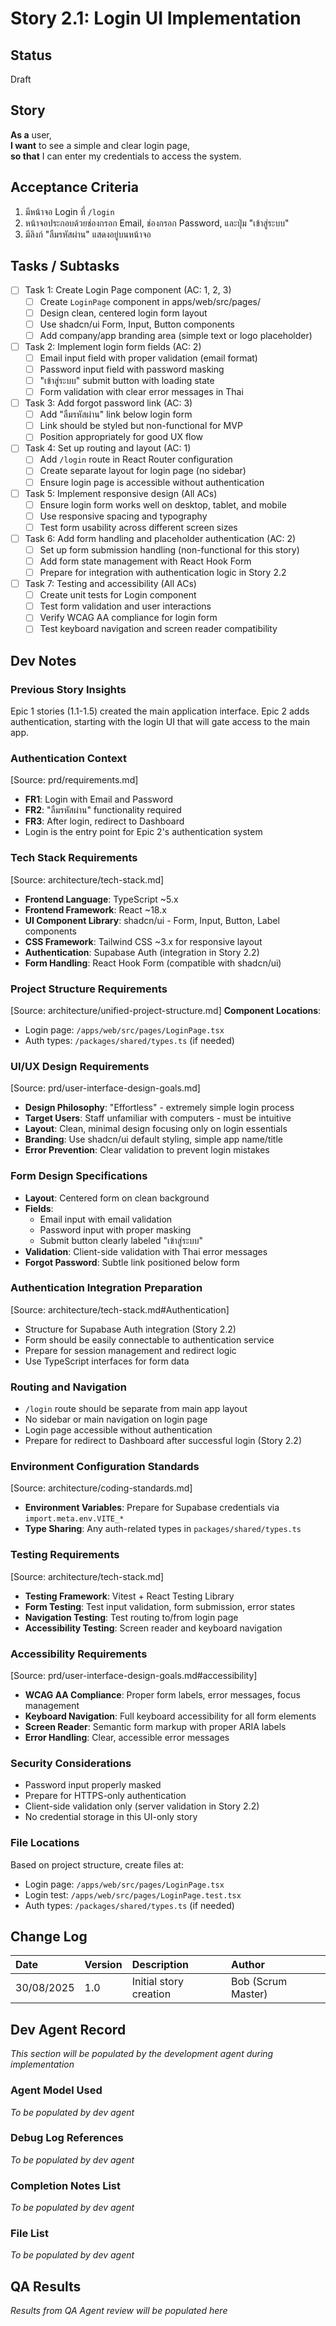 # <!-- Powered by BMAD™ Core -->

# Story 2.1: Login UI Implementation

## Status  
Draft

## Story
**As a** user,  
**I want** to see a simple and clear login page,  
**so that** I can enter my credentials to access the system.

## Acceptance Criteria
1. มีหน้าจอ Login ที่ `/login`
2. หน้าจอประกอบด้วยช่องกรอก Email, ช่องกรอก Password, และปุ่ม "เข้าสู่ระบบ"
3. มีลิงก์ "ลืมรหัสผ่าน" แสดงอยู่บนหน้าจอ

## Tasks / Subtasks
- [ ] Task 1: Create Login Page component (AC: 1, 2, 3)
  - [ ] Create `LoginPage` component in apps/web/src/pages/
  - [ ] Design clean, centered login form layout
  - [ ] Use shadcn/ui Form, Input, Button components
  - [ ] Add company/app branding area (simple text or logo placeholder)
- [ ] Task 2: Implement login form fields (AC: 2)
  - [ ] Email input field with proper validation (email format)
  - [ ] Password input field with password masking
  - [ ] "เข้าสู่ระบบ" submit button with loading state
  - [ ] Form validation with clear error messages in Thai
- [ ] Task 3: Add forgot password link (AC: 3)
  - [ ] Add "ลืมรหัสผ่าน" link below login form
  - [ ] Link should be styled but non-functional for MVP
  - [ ] Position appropriately for good UX flow
- [ ] Task 4: Set up routing and layout (AC: 1)
  - [ ] Add `/login` route in React Router configuration
  - [ ] Create separate layout for login page (no sidebar)
  - [ ] Ensure login page is accessible without authentication
- [ ] Task 5: Implement responsive design (All ACs)
  - [ ] Ensure login form works well on desktop, tablet, and mobile
  - [ ] Use responsive spacing and typography
  - [ ] Test form usability across different screen sizes
- [ ] Task 6: Add form handling and placeholder authentication (AC: 2)
  - [ ] Set up form submission handling (non-functional for this story)
  - [ ] Add form state management with React Hook Form
  - [ ] Prepare for integration with authentication logic in Story 2.2
- [ ] Task 7: Testing and accessibility (All ACs)
  - [ ] Create unit tests for Login component
  - [ ] Test form validation and user interactions
  - [ ] Verify WCAG AA compliance for login form
  - [ ] Test keyboard navigation and screen reader compatibility

## Dev Notes

### Previous Story Insights
Epic 1 stories (1.1-1.5) created the main application interface. Epic 2 adds authentication, starting with the login UI that will gate access to the main app.

### Authentication Context
[Source: prd/requirements.md]
- **FR1**: Login with Email and Password
- **FR2**: "ลืมรหัสผ่าน" functionality required
- **FR3**: After login, redirect to Dashboard
- Login is the entry point for Epic 2's authentication system

### Tech Stack Requirements
[Source: architecture/tech-stack.md]
- **Frontend Language**: TypeScript ~5.x
- **Frontend Framework**: React ~18.x
- **UI Component Library**: shadcn/ui - Form, Input, Button, Label components
- **CSS Framework**: Tailwind CSS ~3.x for responsive layout
- **Authentication**: Supabase Auth (integration in Story 2.2)
- **Form Handling**: React Hook Form (compatible with shadcn/ui)

### Project Structure Requirements
[Source: architecture/unified-project-structure.md]
**Component Locations**:
- Login page: `/apps/web/src/pages/LoginPage.tsx`
- Auth types: `/packages/shared/types.ts` (if needed)

### UI/UX Design Requirements
[Source: prd/user-interface-design-goals.md]
- **Design Philosophy**: "Effortless" - extremely simple login process
- **Target Users**: Staff unfamiliar with computers - must be intuitive
- **Layout**: Clean, minimal design focusing only on login essentials
- **Branding**: Use shadcn/ui default styling, simple app name/title
- **Error Prevention**: Clear validation to prevent login mistakes

### Form Design Specifications
- **Layout**: Centered form on clean background
- **Fields**: 
  - Email input with email validation
  - Password input with proper masking
  - Submit button clearly labeled "เข้าสู่ระบบ"
- **Validation**: Client-side validation with Thai error messages
- **Forgot Password**: Subtle link positioned below form

### Authentication Integration Preparation
[Source: architecture/tech-stack.md#Authentication]
- Structure for Supabase Auth integration (Story 2.2)
- Form should be easily connectable to authentication service
- Prepare for session management and redirect logic
- Use TypeScript interfaces for form data

### Routing and Navigation
- `/login` route should be separate from main app layout
- No sidebar or main navigation on login page
- Login page accessible without authentication
- Prepare for redirect to Dashboard after successful login (Story 2.2)

### Environment Configuration Standards
[Source: architecture/coding-standards.md]
- **Environment Variables**: Prepare for Supabase credentials via `import.meta.env.VITE_*`
- **Type Sharing**: Any auth-related types in `packages/shared/types.ts`

### Testing Requirements
[Source: architecture/tech-stack.md]
- **Testing Framework**: Vitest + React Testing Library
- **Form Testing**: Test input validation, form submission, error states
- **Navigation Testing**: Test routing to/from login page
- **Accessibility Testing**: Screen reader and keyboard navigation

### Accessibility Requirements  
[Source: prd/user-interface-design-goals.md#accessibility]
- **WCAG AA Compliance**: Proper form labels, error messages, focus management
- **Keyboard Navigation**: Full keyboard accessibility for all form elements
- **Screen Reader**: Semantic form markup with proper ARIA labels
- **Error Handling**: Clear, accessible error messages

### Security Considerations
- Password input properly masked
- Prepare for HTTPS-only authentication
- Client-side validation only (server validation in Story 2.2)
- No credential storage in this UI-only story

### File Locations
Based on project structure, create files at:
- Login page: `/apps/web/src/pages/LoginPage.tsx`
- Login test: `/apps/web/src/pages/LoginPage.test.tsx`
- Auth types: `/packages/shared/types.ts` (if needed)

## Change Log
| Date | Version | Description | Author |
| :--- | :--- | :--- | :--- |
| 30/08/2025 | 1.0 | Initial story creation | Bob (Scrum Master) |

## Dev Agent Record
*This section will be populated by the development agent during implementation*

### Agent Model Used
*To be populated by dev agent*

### Debug Log References  
*To be populated by dev agent*

### Completion Notes List
*To be populated by dev agent*

### File List
*To be populated by dev agent*

## QA Results
*Results from QA Agent review will be populated here*